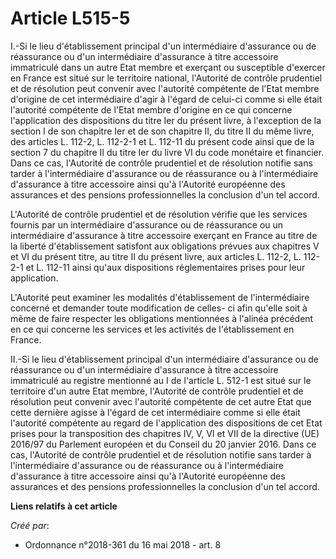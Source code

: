 # Article L515-5

I.-Si le lieu d'établissement principal d'un intermédiaire d'assurance ou de réassurance ou d'un intermédiaire d'assurance à
titre accessoire immatriculé dans un autre Etat membre et exerçant ou susceptible d'exercer en France est situé sur le
territoire national, l'Autorité de contrôle prudentiel et de résolution peut convenir avec l'autorité compétente de l'Etat
membre d'origine de cet intermédiaire d'agir à l'égard de celui-ci comme si elle était l'autorité compétente de l'Etat membre
d'origine en ce qui concerne l'application des dispositions du titre Ier du présent livre, à l'exception de la section I de
son chapitre Ier et de son chapitre II, du titre II du même livre, des articles L. 112-2, L. 112-2-1 et L. 112-11 du présent
code ainsi que de la section 7 du chapitre II du titre Ier du livre VI du code monétaire et financier. Dans ce cas,
l'Autorité de contrôle prudentiel et de résolution notifie sans tarder à l'intermédiaire d'assurance ou de réassurance ou à
l'intermédiaire d'assurance à titre accessoire ainsi qu'à l'Autorité européenne des assurances et des pensions
professionnelles la conclusion d'un tel accord.

L'Autorité de contrôle prudentiel et de résolution vérifie que les services fournis par un intermédiaire d'assurance ou de
réassurance ou un intermédiaire d'assurance à titre accessoire exerçant en France au titre de la liberté d'établissement
satisfont aux obligations prévues aux chapitres V et VI du présent titre, au titre II du présent livre, aux articles L.
112-2, L. 112-2-1 et L. 112-11 ainsi qu'aux dispositions réglementaires prises pour leur application.

L'Autorité peut examiner les modalités d'établissement de l'intermédiaire concerné et demander toute modification de celles-
ci afin qu'elle soit à même de faire respecter les obligations mentionnées à l'alinéa précédent en ce qui concerne les
services et les activités de l'établissement en France.

II.-Si le lieu d'établissement principal d'un intermédiaire d'assurance ou de réassurance ou d'un intermédiaire d'assurance à
titre accessoire immatriculé au registre mentionné au I de l'article L. 512-1 est situé sur le territoire d'un autre Etat
membre, l'Autorité de contrôle prudentiel et de résolution peut convenir avec l'autorité compétente de cet autre Etat que
cette dernière agisse à l'égard de cet intermédiaire comme si elle était l'autorité compétente au regard de l'application des
dispositions de cet Etat prises pour la transposition des chapitres IV, V, VI et VII de la directive (UE) 2016/97 du
Parlement européen et du Conseil du 20 janvier 2016. Dans ce cas, l'Autorité de contrôle prudentiel et de résolution notifie
sans tarder à l'intermédiaire d'assurance ou de réassurance ou à l'intermédiaire d'assurance à titre accessoire ainsi qu'à
l'Autorité européenne des assurances et des pensions professionnelles la conclusion d'un tel accord.

**Liens relatifs à cet article**

_Créé par_:

  - Ordonnance n°2018-361 du 16 mai 2018 - art. 8
